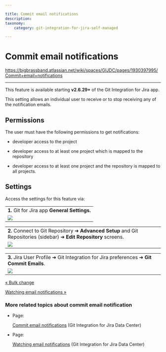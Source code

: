 ```yaml
---

title: Commit email notifications
description:
taxonomy:
    category: git-integration-for-jira-self-managed

---
```


# Commit email notifications

<https://bigbrassband.atlassian.net/wiki/spaces/GIJDC/pages/1930397995/Commit+email+notifications>

* * *

This feature is available starting **v2.6.29+** of the Git Integration for Jira app.

This setting allows an individual user to receive or to stop receiving any of the notification emails.

## Permissions

The user must have the following permissions to get notifications:

*   developer access to the project
    
*   developer access to at least one project which is mapped to the repository
    
*   developer access to at least one project and the repository is mapped to all projects.
    

## Settings

Access the settings for this feature via:

|     |
| --- |
| **1.** Git for Jira app **General Settings.** |
| ![](https://bigbrassband.atlassian.net/wiki/download/thumbnails/1930397995/general-cfg-commit-notification.png?version=1&modificationDate=1630642868210&cacheVersion=1&api=v2&width=550&height=142) |

|     |
| --- |
| **2\.** Connect to Git Repository ➜ **Advanced Setup** and Git Repositories (sidebar) ➜ **Edit Repository** screens. |
| ![](https://bigbrassband.atlassian.net/wiki/download/thumbnails/1930397995/commit-email-notification-cfg.png?version=1&modificationDate=1630642868430&cacheVersion=1&api=v2&width=442&height=116) |

|     |
| --- |
| **3.** Jira User Profile ➜ Git Integration for Jira preferences ➜ **Git Commit Emails**. |
| ![](https://bigbrassband.atlassian.net/wiki/download/thumbnails/1930397995/user-profile-git-commit-emails.png?version=1&modificationDate=1630642868666&cacheVersion=1&api=v2&width=442&height=346) |

[« Bulk change](/wiki/spaces/GIJDC/pages/1930397801/Bulk+change)

[Watching email notifications »](/wiki/spaces/GIJDC/pages/1930398044/Watching+email+notifications)

### More related topics about commit email notification

*   Page:
    
    [Commit email notifications](/wiki/spaces/GIJDC/pages/1930397995/Commit+email+notifications) (Git Integration for Jira Data Center)
    
*   Page:
    
    [Watching email notifications](/wiki/spaces/GIJDC/pages/1930398044/Watching+email+notifications) (Git Integration for Jira Data Center)
